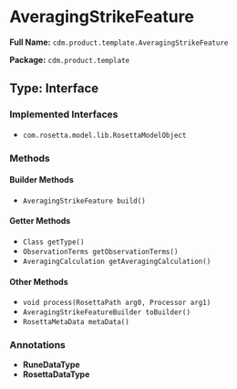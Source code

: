 # AveragingStrikeFeature

**Full Name:** `cdm.product.template.AveragingStrikeFeature`

**Package:** `cdm.product.template`

## Type: Interface

### Implemented Interfaces

- `com.rosetta.model.lib.RosettaModelObject`

### Methods

#### Builder Methods

- `AveragingStrikeFeature build()`

#### Getter Methods

- `Class getType()`
- `ObservationTerms getObservationTerms()`
- `AveragingCalculation getAveragingCalculation()`

#### Other Methods

- `void process(RosettaPath arg0, Processor arg1)`
- `AveragingStrikeFeatureBuilder toBuilder()`
- `RosettaMetaData metaData()`

### Annotations

- **RuneDataType**
- **RosettaDataType**

